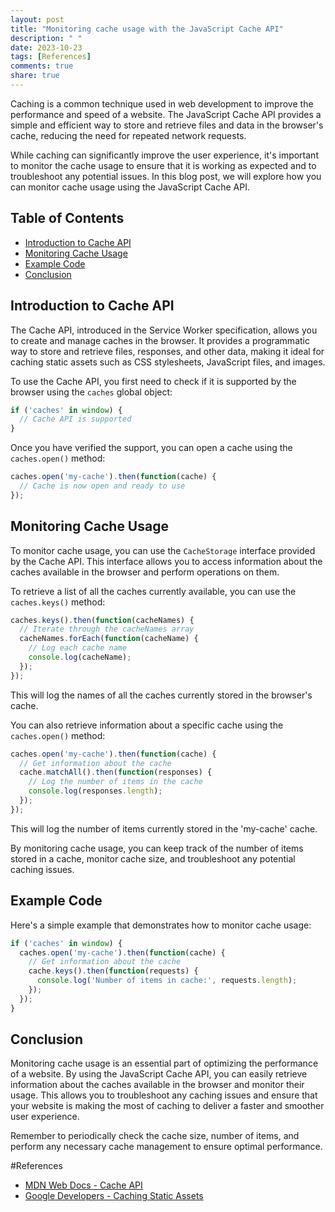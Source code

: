 ```yaml
---
layout: post
title: "Monitoring cache usage with the JavaScript Cache API"
description: " "
date: 2023-10-23
tags: [References]
comments: true
share: true
---
```


Caching is a common technique used in web development to improve the performance and speed of a website. The JavaScript Cache API provides a simple and efficient way to store and retrieve files and data in the browser's cache, reducing the need for repeated network requests.

While caching can significantly improve the user experience, it's important to monitor the cache usage to ensure that it is working as expected and to troubleshoot any potential issues. In this blog post, we will explore how you can monitor cache usage using the JavaScript Cache API.

## Table of Contents
- [Introduction to Cache API](#introduction-to-cache-api)
- [Monitoring Cache Usage](#monitoring-cache-usage)
- [Example Code](#example-code)
- [Conclusion](#conclusion)

## Introduction to Cache API

The Cache API, introduced in the Service Worker specification, allows you to create and manage caches in the browser. It provides a programmatic way to store and retrieve files, responses, and other data, making it ideal for caching static assets such as CSS stylesheets, JavaScript files, and images.

To use the Cache API, you first need to check if it is supported by the browser using the `caches` global object:

```javascript
if ('caches' in window) {
  // Cache API is supported
}
```

Once you have verified the support, you can open a cache using the `caches.open()` method:

```javascript
caches.open('my-cache').then(function(cache) {
  // Cache is now open and ready to use
});
```

## Monitoring Cache Usage

To monitor cache usage, you can use the `CacheStorage` interface provided by the Cache API. This interface allows you to access information about the caches available in the browser and perform operations on them.

To retrieve a list of all the caches currently available, you can use the `caches.keys()` method:

```javascript
caches.keys().then(function(cacheNames) {
  // Iterate through the cacheNames array
  cacheNames.forEach(function(cacheName) {
    // Log each cache name
    console.log(cacheName);
  });
});
```

This will log the names of all the caches currently stored in the browser's cache.

You can also retrieve information about a specific cache using the `caches.open()` method:

```javascript
caches.open('my-cache').then(function(cache) {
  // Get information about the cache
  cache.matchAll().then(function(responses) {
    // Log the number of items in the cache
    console.log(responses.length);
  });
});
```

This will log the number of items currently stored in the 'my-cache' cache.

By monitoring cache usage, you can keep track of the number of items stored in a cache, monitor cache size, and troubleshoot any potential caching issues.

## Example Code

Here's a simple example that demonstrates how to monitor cache usage:

```javascript
if ('caches' in window) {
  caches.open('my-cache').then(function(cache) {
    // Get information about the cache
    cache.keys().then(function(requests) {
      console.log('Number of items in cache:', requests.length);
    });
  });
}
```

## Conclusion

Monitoring cache usage is an essential part of optimizing the performance of a website. By using the JavaScript Cache API, you can easily retrieve information about the caches available in the browser and monitor their usage. This allows you to troubleshoot any caching issues and ensure that your website is making the most of caching to deliver a faster and smoother user experience.

Remember to periodically check the cache size, number of items, and perform any necessary cache management to ensure optimal performance.

#References
- [MDN Web Docs - Cache API](https://developer.mozilla.org/en-US/docs/Web/API/Cache)
- [Google Developers - Caching Static Assets](https://developers.google.com/web/fundamentals/performance/optimizing-content-efficiency/http-caching)